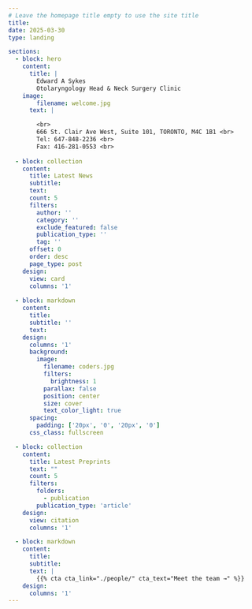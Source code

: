 ```yaml
---
# Leave the homepage title empty to use the site title
title:
date: 2025-03-30
type: landing

sections:
  - block: hero
    content:
      title: |
        Edward A Sykes
        Otolaryngology Head & Neck Surgery Clinic
    image:
        filename: welcome.jpg
      text: |

        <br>
        666 St. Clair Ave West, Suite 101, TORONTO, M4C 1B1 <br>
        Tel: 647-848-2236 <br>
        Fax: 416-281-0553 <br>
  
  - block: collection
    content:
      title: Latest News
      subtitle:
      text:
      count: 5
      filters:
        author: ''
        category: ''
        exclude_featured: false
        publication_type: ''
        tag: ''
      offset: 0
      order: desc
      page_type: post
    design:
      view: card
      columns: '1'
  
  - block: markdown
    content:
      title:
      subtitle: ''
      text:
    design:
      columns: '1'
      background:
        image: 
          filename: coders.jpg
          filters:
            brightness: 1
          parallax: false
          position: center
          size: cover
          text_color_light: true
      spacing:
        padding: ['20px', '0', '20px', '0']
      css_class: fullscreen

  - block: collection
    content:
      title: Latest Preprints
      text: ""
      count: 5
      filters:
        folders:
          - publication
        publication_type: 'article'
    design:
      view: citation
      columns: '1'

  - block: markdown
    content:
      title:
      subtitle:
      text: |
        {{% cta cta_link="./people/" cta_text="Meet the team →" %}}
    design:
      columns: '1'
---
```

